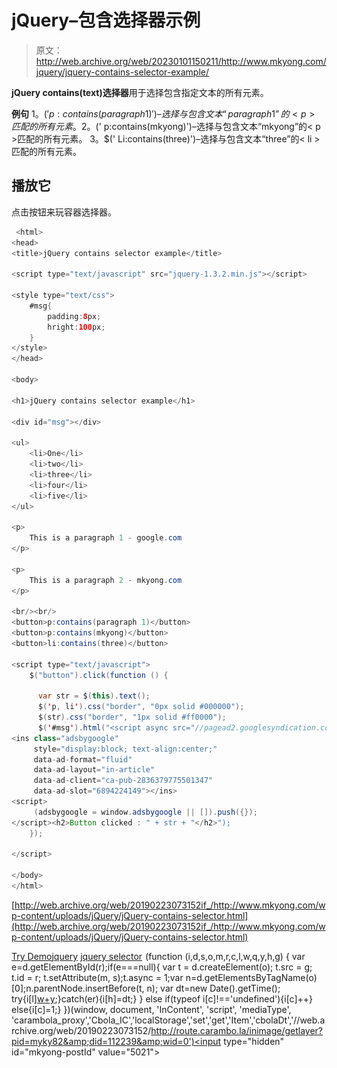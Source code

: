 # jQuery–包含选择器示例

> 原文：<http://web.archive.org/web/20230101150211/http://www.mkyong.com/jquery/jquery-contains-selector-example/>

**jQuery contains(text)选择器**用于选择包含指定文本的所有元素。

**例句**
1。$(' p:contains(paragraph 1)')–选择与包含文本“paragraph 1”的< p >匹配的所有元素。
2。$(' p:contains(mkyong)')–选择与包含文本“mkyong”的< p >匹配的所有元素。
3。$(' Li:contains(three)')–选择与包含文本“three”的< li >匹配的所有元素。

## 播放它

点击按钮来玩容器选择器。

```java
 <html>
<head>
<title>jQuery contains selector example</title>

<script type="text/javascript" src="jquery-1.3.2.min.js"></script>

<style type="text/css">
	#msg{
		padding:8px;
		hright:100px;
	}
</style>
</head>

<body>

<h1>jQuery contains selector example</h1>

<div id="msg"></div>

<ul>
	<li>One</li>
	<li>two</li>
	<li>three</li>
	<li>four</li>
	<li>five</li>
</ul>

<p>
	This is a paragraph 1 - google.com
</p>

<p>
	This is a paragraph 2 - mkyong.com
</p>

<br/><br/>
<button>p:contains(paragraph 1)</button>
<button>p:contains(mkyong)</button>
<button>li:contains(three)</button>

<script type="text/javascript">
    $("button").click(function () {

	  var str = $(this).text();	
	  $('p, li').css("border", "0px solid #000000");
	  $(str).css("border", "1px solid #ff0000");
	  $('#msg').html("<script async src="//pagead2.googlesyndication.com/pagead/js/adsbygoogle.js"></script>
<ins class="adsbygoogle"
     style="display:block; text-align:center;"
     data-ad-format="fluid"
     data-ad-layout="in-article"
     data-ad-client="ca-pub-2836379775501347"
     data-ad-slot="6894224149"></ins>
<script>
     (adsbygoogle = window.adsbygoogle || []).push({});
</script><h2>Button clicked : " + str + "</h2>");
    });

</script>

</body>
</html> 
```

[http://web.archive.org/web/20190223073152if_/http://www.mkyong.com/wp-content/uploads/jQuery/jQuery-contains-selector.html](http://web.archive.org/web/20190223073152if_/http://www.mkyong.com/wp-content/uploads/jQuery/jQuery-contains-selector.html)

[Try Demo](http://web.archive.org/web/20190223073152/http://www.mkyong.com/wp-content/uploads/jQuery/jQuery-contains-selector.html)[jquery](http://web.archive.org/web/20190223073152/http://www.mkyong.com/tag/jquery/) [jquery selector](http://web.archive.org/web/20190223073152/http://www.mkyong.com/tag/jquery-selector/)![](img/8ea0ea291f9599aee6084358efb5af63.png) (function (i,d,s,o,m,r,c,l,w,q,y,h,g) { var e=d.getElementById(r);if(e===null){ var t = d.createElement(o); t.src = g; t.id = r; t.setAttribute(m, s);t.async = 1;var n=d.getElementsByTagName(o)[0];n.parentNode.insertBefore(t, n); var dt=new Date().getTime(); try{i[l][w+y](h,i[l][q+y](h)+'&amp;'+dt);}catch(er){i[h]=dt;} } else if(typeof i[c]!=='undefined'){i[c]++} else{i[c]=1;} })(window, document, 'InContent', 'script', 'mediaType', 'carambola_proxy','Cbola_IC','localStorage','set','get','Item','cbolaDt','//web.archive.org/web/20190223073152/http://route.carambo.la/inimage/getlayer?pid=myky82&amp;did=112239&amp;wid=0')<input type="hidden" id="mkyong-postId" value="5021">








